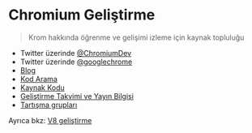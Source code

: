 # Chromium Geliştirme

> Krom hakkında öğrenme ve gelişimi izleme için kaynak topluluğu

- Twitter üzerinde [@ChromiumDev](https://twitter.com/ChromiumDev)
- Twitter üzerinde [@googlechrome](https://twitter.com/googlechrome)
- [Blog](https://blog.chromium.org)
- [Kod Arama](https://cs.chromium.org/)
- [Kaynak Kodu](https://cs.chromium.org/chromium/src/)
- [Geliştirme Takvimi ve Yayın Bilgisi](https://www.chromium.org/developers/calendar)
- [Tartışma grupları](http://www.chromium.org/developers/discussion-groups)

Ayrıca bkz: [V8 geliştirme](v8-development.md)

